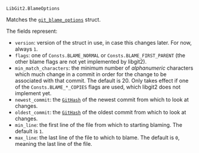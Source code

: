 ```
LibGit2.BlameOptions
```

Matches the [`git_blame_options`](https://libgit2.org/libgit2/#HEAD/type/git_blame_options) struct.

The fields represent:

  * `version`: version of the struct in use, in case this changes later. For now, always `1`.
  * `flags`: one of `Consts.BLAME_NORMAL` or `Consts.BLAME_FIRST_PARENT` (the other blame flags  are not yet implemented by libgit2).
  * `min_match_characters`: the minimum number of *alphanumeric* characters which much change in a commit in order for the change to be associated with that commit. The default is 20. Only takes effect if one of the `Consts.BLAME_*_COPIES` flags are used, which libgit2 does not implement yet.
  * `newest_commit`: the [`GitHash`](@ref) of the newest commit from which to look at changes.
  * `oldest_commit`: the [`GitHash`](@ref) of the oldest commit from which to look at changes.
  * `min_line`: the first line of the file from which to starting blaming. The default is `1`.
  * `max_line`: the last line of the file to which to blame. The default is `0`, meaning the last line of the file.
